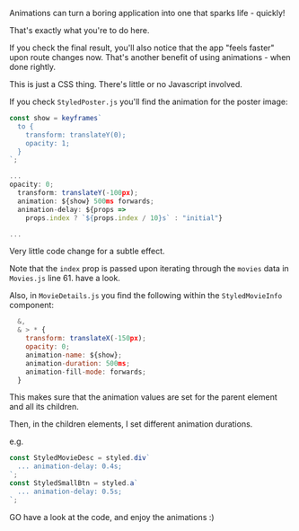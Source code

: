 Animations can turn a boring application into one that sparks life - quickly!

That's exactly what you're to do here.

If you check the final result, you'll also notice that the app "feels faster" upon route changes now.
That's another benefit of using animations - when done rightly.

This is just a CSS thing. There's little or no Javascript involved.

If you check `StyledPoster.js` you'll find the animation for the poster image:

```js
const show = keyframes`
  to {
    transform: translateY(0);
    opacity: 1;
  }
`;

...
opacity: 0;
  transform: translateY(-100px);
  animation: ${show} 500ms forwards;
  animation-delay: ${props =>
    props.index ? `${props.index / 10}s` : "initial"}

...
```

Very little code change for a subtle effect.

Note that the `index` prop is passed upon iterating through the `movies` data in `Movies.js` line 61. have a look.

Also, in `MovieDetails.js` you find the following within the `StyledMovieInfo` component:

```js
  &,
  & > * {
    transform: translateX(-150px);
    opacity: 0;
    animation-name: ${show};
    animation-duration: 500ms;
    animation-fill-mode: forwards;
  }
```

This makes sure that the animation values are set for the parent element and all its children.

Then, in the children elements, I set different animation durations.

e.g.

```js
const StyledMovieDesc = styled.div`
  ... animation-delay: 0.4s;
`;
const StyledSmallBtn = styled.a`
  ... animation-delay: 0.5s;
`;
```

GO have a look at the code, and enjoy the animations :)
